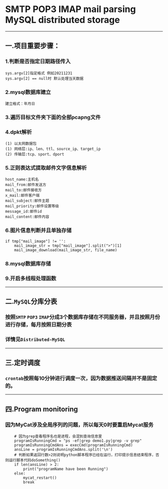 # SMTP POP3 IMAP mail parsing MySQL distributed storage
****
## 一.项目重要步骤：
### 1.判断是否指定日期路径传入
    sys.argv[2]指定格式 例如20211231
    sys.argv[2] == null时 默认处理当天数据
### 2.mysql数据库建立
    建立格式：年月日
### 3.遍历目标文件夹下面的全部pcapng文件
### 4.dpkt解析
    (1) 以太网数据包
    (1) 网络层:ip、len、ttl、source_ip、target_ip
    (2) 传输层:tcp、sport、dport
### 5.正则表达式提取邮件文字信息解析
    host_name:主机名
    mail_from:邮件发送方
    mail_to:邮件接收方
    x_mail:邮件客户端
    mail_subject:邮件主题
    mail_priority:邮件设置等级
    message_id:邮件id
    mail_content:邮件内容
### 6.图片信息判断并且单独存储
    if tmp["mail_image"] != '':
        mail_image_str = tmp["mail_image"].split(">")[1]
        mail_image_download(mail_image_str, file_name)
### 8.mysql数据库存储
### 9.开启多线程处理函数
****
## 二.`MySQL`分库分表
### 按照`SMTP` `POP3` `IMAP`分成3个数据库存储在不同服务器，并且按照月份进行存储，每月按照日期分表
### 详情见`Distributed-MySQL`
****
## 三.定时调度
### `crontab`按照每10分钟进行调度一次，因为数据推送间隔并不是固定的。
****
## 四.Program monitoring
### 因为MyCat涉及全局序列的问题，所以每天0时要重启Mycat服务
        # 因为grep查看程序名也是进程，会混到查询信息里
        programIsRunningCmd = "ps -ef|grep demo1.py|grep -v grep"
        programIsRunningCmdAns = execCmd(programIsRunningCmd)
        ansLine = programIsRunningCmdAns.split('\n')
        # 判断如果返回行数>2则说明python脚本程序已经在运行，打印提示信息结束程序，否则运行脚本代码doSomething()
        if len(ansLine) > 2:
            print("programName have been Running")
        else:
            mycat_restart()
            break
